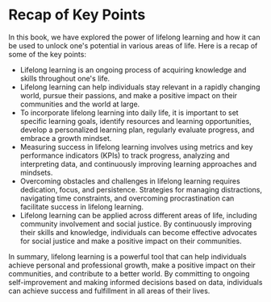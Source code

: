 Recap of Key Points
==========================================

In this book, we have explored the power of lifelong learning and how it can be used to unlock one's potential in various areas of life. Here is a recap of some of the key points:

* Lifelong learning is an ongoing process of acquiring knowledge and skills throughout one's life.
* Lifelong learning can help individuals stay relevant in a rapidly changing world, pursue their passions, and make a positive impact on their communities and the world at large.
* To incorporate lifelong learning into daily life, it is important to set specific learning goals, identify resources and learning opportunities, develop a personalized learning plan, regularly evaluate progress, and embrace a growth mindset.
* Measuring success in lifelong learning involves using metrics and key performance indicators (KPIs) to track progress, analyzing and interpreting data, and continuously improving learning approaches and mindsets.
* Overcoming obstacles and challenges in lifelong learning requires dedication, focus, and persistence. Strategies for managing distractions, navigating time constraints, and overcoming procrastination can facilitate success in lifelong learning.
* Lifelong learning can be applied across different areas of life, including community involvement and social justice. By continuously improving their skills and knowledge, individuals can become effective advocates for social justice and make a positive impact on their communities.

In summary, lifelong learning is a powerful tool that can help individuals achieve personal and professional growth, make a positive impact on their communities, and contribute to a better world. By committing to ongoing self-improvement and making informed decisions based on data, individuals can achieve success and fulfillment in all areas of their lives.

